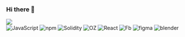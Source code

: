 ### Hi there 👋


<img src="https://3git22bynexbjj65.public.blob.vercel-storage.com/Screenshot%202024-03-03%20at%2010.49.42%E2%80%AFPM-dYvxNdpBweiaGGhAi8UpMDitBiD0ab.png"/>

<div display="flex">
  <img src="https://img.shields.io/badge/JavaScript-F7DF1E?logo=javascript&logoColor=000&style=flat" alt="JavaScript"/>
  <img src="https://img.shields.io/badge/npm-CB3837?logo=npm&logoColor=fff&style=flat" alt="npm"/>
  <img src="https://img.shields.io/badge/Solidity-363636?logo=solidity&logoColor=fff&style=flat-square" alt="Solidity"/>
  <img src="https://img.shields.io/badge/OpenZeppelin-4E5EE4?logo=openzeppelin&logoColor=fff&style=flat" alt="OZ"/>
  <img src="https://img.shields.io/badge/React-61DAFB?logo=react&logoColor=000&style=flat-square" alt="React"/>
  <img src="https://img.shields.io/badge/Firebase-FFCA28?logo=firebase&logoColor=000&style=flat" alt="Fb"/>
  <img src="https://img.shields.io/badge/Figma-F24E1E?logo=figma&logoColor=fff&style=flat" alt="figma"/>
  <img src="https://img.shields.io/badge/Blender-E87D0D?logo=blender&logoColor=fff&style=flat" alt="blender"/>
</div>
